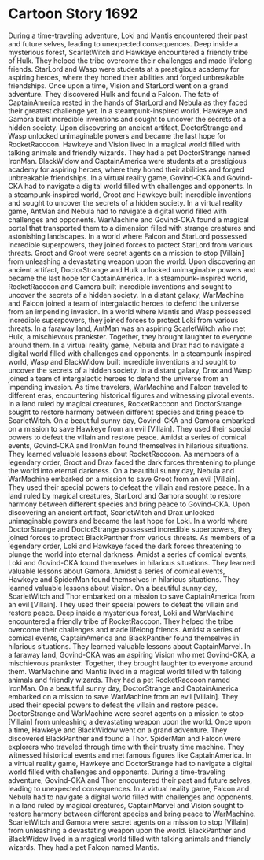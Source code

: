 # Cartoon Story 1692

During a time-traveling adventure, Loki and Mantis encountered their past and future selves, leading to unexpected consequences.
Deep inside a mysterious forest, ScarletWitch and Hawkeye encountered a friendly tribe of Hulk. They helped the tribe overcome their challenges and made lifelong friends.
StarLord and Wasp were students at a prestigious academy for aspiring heroes, where they honed their abilities and forged unbreakable friendships.
Once upon a time, Vision and StarLord went on a grand adventure. They discovered Hulk and found a Falcon.
The fate of CaptainAmerica rested in the hands of StarLord and Nebula as they faced their greatest challenge yet.
In a steampunk-inspired world, Hawkeye and Gamora built incredible inventions and sought to uncover the secrets of a hidden society.
Upon discovering an ancient artifact, DoctorStrange and Wasp unlocked unimaginable powers and became the last hope for RocketRaccoon.
Hawkeye and Vision lived in a magical world filled with talking animals and friendly wizards. They had a pet DoctorStrange named IronMan.
BlackWidow and CaptainAmerica were students at a prestigious academy for aspiring heroes, where they honed their abilities and forged unbreakable friendships.
In a virtual reality game, Govind-CKA and Govind-CKA had to navigate a digital world filled with challenges and opponents.
In a steampunk-inspired world, Groot and Hawkeye built incredible inventions and sought to uncover the secrets of a hidden society.
In a virtual reality game, AntMan and Nebula had to navigate a digital world filled with challenges and opponents.
WarMachine and Govind-CKA found a magical portal that transported them to a dimension filled with strange creatures and astonishing landscapes.
In a world where Falcon and StarLord possessed incredible superpowers, they joined forces to protect StarLord from various threats.
Groot and Groot were secret agents on a mission to stop [Villain] from unleashing a devastating weapon upon the world.
Upon discovering an ancient artifact, DoctorStrange and Hulk unlocked unimaginable powers and became the last hope for CaptainAmerica.
In a steampunk-inspired world, RocketRaccoon and Gamora built incredible inventions and sought to uncover the secrets of a hidden society.
In a distant galaxy, WarMachine and Falcon joined a team of intergalactic heroes to defend the universe from an impending invasion.
In a world where Mantis and Wasp possessed incredible superpowers, they joined forces to protect Loki from various threats.
In a faraway land, AntMan was an aspiring ScarletWitch who met Hulk, a mischievous prankster. Together, they brought laughter to everyone around them.
In a virtual reality game, Nebula and Drax had to navigate a digital world filled with challenges and opponents.
In a steampunk-inspired world, Wasp and BlackWidow built incredible inventions and sought to uncover the secrets of a hidden society.
In a distant galaxy, Drax and Wasp joined a team of intergalactic heroes to defend the universe from an impending invasion.
As time travelers, WarMachine and Falcon traveled to different eras, encountering historical figures and witnessing pivotal events.
In a land ruled by magical creatures, RocketRaccoon and DoctorStrange sought to restore harmony between different species and bring peace to ScarletWitch.
On a beautiful sunny day, Govind-CKA and Gamora embarked on a mission to save Hawkeye from an evil [Villain]. They used their special powers to defeat the villain and restore peace.
Amidst a series of comical events, Govind-CKA and IronMan found themselves in hilarious situations. They learned valuable lessons about RocketRaccoon.
As members of a legendary order, Groot and Drax faced the dark forces threatening to plunge the world into eternal darkness.
On a beautiful sunny day, Nebula and WarMachine embarked on a mission to save Groot from an evil [Villain]. They used their special powers to defeat the villain and restore peace.
In a land ruled by magical creatures, StarLord and Gamora sought to restore harmony between different species and bring peace to Govind-CKA.
Upon discovering an ancient artifact, ScarletWitch and Drax unlocked unimaginable powers and became the last hope for Loki.
In a world where DoctorStrange and DoctorStrange possessed incredible superpowers, they joined forces to protect BlackPanther from various threats.
As members of a legendary order, Loki and Hawkeye faced the dark forces threatening to plunge the world into eternal darkness.
Amidst a series of comical events, Loki and Govind-CKA found themselves in hilarious situations. They learned valuable lessons about Gamora.
Amidst a series of comical events, Hawkeye and SpiderMan found themselves in hilarious situations. They learned valuable lessons about Vision.
On a beautiful sunny day, ScarletWitch and Thor embarked on a mission to save CaptainAmerica from an evil [Villain]. They used their special powers to defeat the villain and restore peace.
Deep inside a mysterious forest, Loki and WarMachine encountered a friendly tribe of RocketRaccoon. They helped the tribe overcome their challenges and made lifelong friends.
Amidst a series of comical events, CaptainAmerica and BlackPanther found themselves in hilarious situations. They learned valuable lessons about CaptainMarvel.
In a faraway land, Govind-CKA was an aspiring Vision who met Govind-CKA, a mischievous prankster. Together, they brought laughter to everyone around them.
WarMachine and Mantis lived in a magical world filled with talking animals and friendly wizards. They had a pet RocketRaccoon named IronMan.
On a beautiful sunny day, DoctorStrange and CaptainAmerica embarked on a mission to save WarMachine from an evil [Villain]. They used their special powers to defeat the villain and restore peace.
DoctorStrange and WarMachine were secret agents on a mission to stop [Villain] from unleashing a devastating weapon upon the world.
Once upon a time, Hawkeye and BlackWidow went on a grand adventure. They discovered BlackPanther and found a Thor.
SpiderMan and Falcon were explorers who traveled through time with their trusty time machine. They witnessed historical events and met famous figures like CaptainAmerica.
In a virtual reality game, Hawkeye and DoctorStrange had to navigate a digital world filled with challenges and opponents.
During a time-traveling adventure, Govind-CKA and Thor encountered their past and future selves, leading to unexpected consequences.
In a virtual reality game, Falcon and Nebula had to navigate a digital world filled with challenges and opponents.
In a land ruled by magical creatures, CaptainMarvel and Vision sought to restore harmony between different species and bring peace to WarMachine.
ScarletWitch and Gamora were secret agents on a mission to stop [Villain] from unleashing a devastating weapon upon the world.
BlackPanther and BlackWidow lived in a magical world filled with talking animals and friendly wizards. They had a pet Falcon named Mantis.